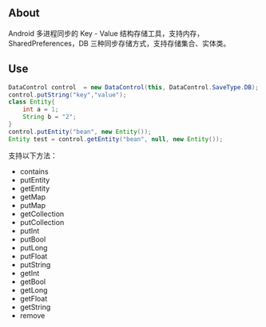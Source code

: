
## About

Android 多进程同步的 Key - Value 结构存储工具，支持内存，SharedPreferences，DB 三种同步存储方式，支持存储集合、实体类。

## Use

```java
DataControl control  = new DataControl(this, DataControl.SaveType.DB);
control.putString("key","value");
class Entity{
    int a = 1;
    String b = "2";
}
control.putEntity("bean", new Entity());
Entity test = control.getEntity("bean", null, new Entity());
```

支持以下方法：

- contains
- putEntity
- getEntity
- getMap
- putMap
- getCollection
- putCollection
- putInt
- putBool
- putLong
- putFloat
- putString
- getInt
- getBool
- getLong
- getFloat
- getString
- remove